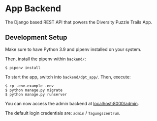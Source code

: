# App Backend

The Django based REST API that powers the Diversity Puzzle Trails App.

## Development Setup

Make sure to have Python 3.9 and pipenv installed on your system.

Then, install the pipenv within `backend/`:

```
$ pipenv install
```

To start the app, switch into `backend/dpt_app/`. Then, execute:

```
$ cp .env.example .env
$ python manage.py migrate
$ python manage.py runserver
```

You can now access the admin backend at [localhost:8000/admin](http://localhost:8000/admin/).

The default login credentials are: `admin` / `Tagungszentrum`.
